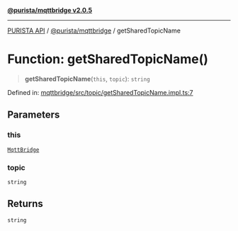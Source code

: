 [**@purista/mqttbridge v2.0.5**](../README.md)

***

[PURISTA API](../../../packages.md) / [@purista/mqttbridge](../README.md) / getSharedTopicName

# Function: getSharedTopicName()

> **getSharedTopicName**(`this`, `topic`): `string`

Defined in: [mqttbridge/src/topic/getSharedTopicName.impl.ts:7](https://github.com/puristajs/purista/blob/master/packages/mqttbridge/src/topic/getSharedTopicName.impl.ts#L7)

## Parameters

### this

[`MqttBridge`](../classes/MqttBridge.md)

### topic

`string`

## Returns

`string`
